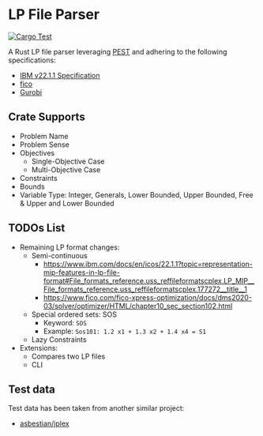 # LP File Parser

[![Cargo Test](https://github.com/dandxy89/congenial-enigma/actions/workflows/cargo_test.yml/badge.svg)](https://github.com/dandxy89/congenial-enigma/actions/workflows/cargo_test.yml)

A Rust LP file parser leveraging [PEST](https://docs.rs/pest/latest/pest/) and adhering to the following specifications:

- [IBM v22.1.1 Specification](https://www.ibm.com/docs/en/icos/22.1.1?topic=cplex-lp-file-format-algebraic-representation)
- [fico](https://www.fico.com/fico-xpress-optimization/docs/dms2020-03/solver/optimizer/HTML/chapter10_sec_section102.html)
- [Gurobi](https://www.gurobi.com/documentation/current/refman/lp_format.html)

## Crate Supports

- Problem Name
- Problem Sense
- Objectives
  - Single-Objective Case
  - Multi-Objective Case
- Constraints
- Bounds
- Variable Type: Integer, Generals, Lower Bounded, Upper Bounded, Free & Upper and Lower Bounded

## TODOs List

- Remaining LP format changes:
  - Semi-continuous
    - <https://www.ibm.com/docs/en/icos/22.1.1?topic=representation-mip-features-in-lp-file-format#File_formats_reference.uss_reffileformatscplex.LP_MIP__File_formats_reference.uss_reffileformatscplex.177272__title__1>
    - <https://www.fico.com/fico-xpress-optimization/docs/dms2020-03/solver/optimizer/HTML/chapter10_sec_section102.html>
  - Special ordered sets: SOS
    - Keyword: `SOS`
    - Example: `Sos101: 1.2 x1 + 1.3 x2 + 1.4 x4 = S1`
  - Lazy Constraints
- Extensions:
  - Compares two LP files
  - CLI

## Test data

Test data has been taken from another similar project:

- [asbestian/jplex](https://github.com/asbestian/jplex/blob/main/instances/afiro.lp)
